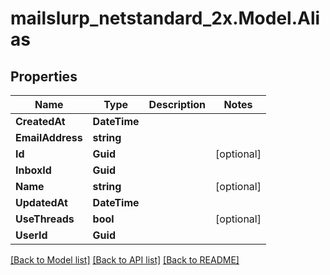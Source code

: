 # mailslurp_netstandard_2x.Model.Alias

## Properties

Name | Type | Description | Notes
------------ | ------------- | ------------- | -------------
**CreatedAt** | **DateTime** |  | 
**EmailAddress** | **string** |  | 
**Id** | **Guid** |  | [optional] 
**InboxId** | **Guid** |  | 
**Name** | **string** |  | [optional] 
**UpdatedAt** | **DateTime** |  | 
**UseThreads** | **bool** |  | [optional] 
**UserId** | **Guid** |  | 

[[Back to Model list]](../README#documentation-for-models) [[Back to API list]](../README#documentation-for-api-endpoints) [[Back to README]](../README)

